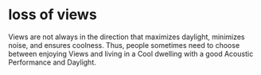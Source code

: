 # loss of views

Views are not always in the direction that maximizes
daylight, minimizes noise, and ensures coolness. Thus, people sometimes need to choose between enjoying Views and living in a Cool dwelling with a good Acoustic Performance and Daylight.